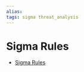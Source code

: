 ```yaml
---
alias: 
tags: sigma threat_analysis
---
```


# Sigma Rules
- [Sigma Rules](https://github.com/SigmaHQ/sigma)